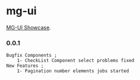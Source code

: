 # mg-ui 
[MG-UI Showcase](https://github.com/MustafaGungor/mg-ui.git).

### 0.0.1
    Bugfix Components ;
        1- CheckList Component select problems fixed
    New Features ;
        1- Pagination number elements jobs started 
    
